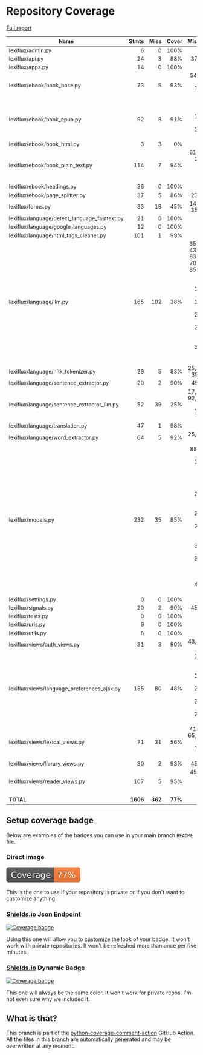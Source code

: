 # Repository Coverage

[Full report](https://htmlpreview.github.io/?https://github.com/andgineer/lexiflux/blob/python-coverage-comment-action-data/htmlcov/index.html)

| Name                                            |    Stmts |     Miss |   Cover |   Missing |
|------------------------------------------------ | -------: | -------: | ------: | --------: |
| lexiflux/admin.py                               |        6 |        0 |    100% |           |
| lexiflux/api.py                                 |       24 |        3 |     88% |     37-39 |
| lexiflux/apps.py                                |       14 |        0 |    100% |           |
| lexiflux/ebook/book\_base.py                    |       73 |        5 |     93% |54, 61, 102, 141-142 |
| lexiflux/ebook/book\_epub.py                    |       92 |        8 |     91% |94, 111, 114-116, 176-178 |
| lexiflux/ebook/book\_html.py                    |        3 |        3 |      0% |       3-9 |
| lexiflux/ebook/book\_plain\_text.py             |      114 |        7 |     94% |61-62, 116-118, 139, 186 |
| lexiflux/ebook/headings.py                      |       36 |        0 |    100% |           |
| lexiflux/ebook/page\_splitter.py                |       37 |        5 |     86% |     23-29 |
| lexiflux/forms.py                               |       33 |       18 |     45% |14-18, 35-51 |
| lexiflux/language/detect\_language\_fasttext.py |       21 |        0 |    100% |           |
| lexiflux/language/google\_languages.py          |       12 |        0 |    100% |           |
| lexiflux/language/html\_tags\_cleaner.py        |      101 |        1 |     99% |       156 |
| lexiflux/language/llm.py                        |      165 |      102 |     38% |35-38, 43-48, 63-65, 70-72, 85-90, 97, 121, 182-187, 199-219, 254-267, 295-336, 348, 351-395, 398 |
| lexiflux/language/nltk\_tokenizer.py            |       29 |        5 |     83% |25, 37-39, 55 |
| lexiflux/language/sentence\_extractor.py        |       20 |        2 |     90% |    45, 61 |
| lexiflux/language/sentence\_extractor\_llm.py   |       52 |       39 |     25% |17, 48-92, 97-128, 133-167 |
| lexiflux/language/translation.py                |       47 |        1 |     98% |        37 |
| lexiflux/language/word\_extractor.py            |       64 |        5 |     92% | 25, 49-53 |
| lexiflux/models.py                              |      232 |       35 |     85% |88, 98, 137, 146-147, 164, 175, 197, 231-234, 249, 270-278, 281-288, 310, 312-313, 315-316, 319, 360, 401-412 |
| lexiflux/settings.py                            |        0 |        0 |    100% |           |
| lexiflux/signals.py                             |       20 |        2 |     90% |     45-46 |
| lexiflux/tests.py                               |        0 |        0 |    100% |           |
| lexiflux/urls.py                                |        9 |        0 |    100% |           |
| lexiflux/utils.py                               |        8 |        0 |    100% |           |
| lexiflux/views/auth\_views.py                   |       31 |        3 |     90% | 43, 50-55 |
| lexiflux/views/language\_preferences\_ajax.py   |      155 |       80 |     48% |105-120, 133, 162-200, 205-223, 232-260, 267-281 |
| lexiflux/views/lexical\_views.py                |       71 |       31 |     56% |41-52, 65, 84-122, 170-186 |
| lexiflux/views/library\_views.py                |       30 |        2 |     93% |     45-46 |
| lexiflux/views/reader\_views.py                 |      107 |        5 |     95% |45, 64, 76, 162, 195 |
|                                       **TOTAL** | **1606** |  **362** | **77%** |           |


## Setup coverage badge

Below are examples of the badges you can use in your main branch `README` file.

### Direct image

[![Coverage badge](https://raw.githubusercontent.com/andgineer/lexiflux/python-coverage-comment-action-data/badge.svg)](https://htmlpreview.github.io/?https://github.com/andgineer/lexiflux/blob/python-coverage-comment-action-data/htmlcov/index.html)

This is the one to use if your repository is private or if you don't want to customize anything.

### [Shields.io](https://shields.io) Json Endpoint

[![Coverage badge](https://img.shields.io/endpoint?url=https://raw.githubusercontent.com/andgineer/lexiflux/python-coverage-comment-action-data/endpoint.json)](https://htmlpreview.github.io/?https://github.com/andgineer/lexiflux/blob/python-coverage-comment-action-data/htmlcov/index.html)

Using this one will allow you to [customize](https://shields.io/endpoint) the look of your badge.
It won't work with private repositories. It won't be refreshed more than once per five minutes.

### [Shields.io](https://shields.io) Dynamic Badge

[![Coverage badge](https://img.shields.io/badge/dynamic/json?color=brightgreen&label=coverage&query=%24.message&url=https%3A%2F%2Fraw.githubusercontent.com%2Fandgineer%2Flexiflux%2Fpython-coverage-comment-action-data%2Fendpoint.json)](https://htmlpreview.github.io/?https://github.com/andgineer/lexiflux/blob/python-coverage-comment-action-data/htmlcov/index.html)

This one will always be the same color. It won't work for private repos. I'm not even sure why we included it.

## What is that?

This branch is part of the
[python-coverage-comment-action](https://github.com/marketplace/actions/python-coverage-comment)
GitHub Action. All the files in this branch are automatically generated and may be
overwritten at any moment.